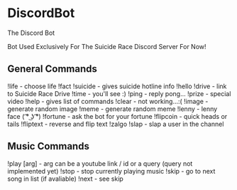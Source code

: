 # DiscordBot
The Discord Bot

Bot Used Exclusively For The Suicide Race Discord Server For Now!


## General Commands
!life - choose life
!fact
!suicide - gives suicide hotline info
!hello
!drive - link to Suicide Race Drive
!time - you'll see :)
!ping - reply pong...
!prize - special video
!help - gives list of commands
!clear - not working...:(
!image - generate random image
!meme - generate random meme
!lenny - lenny face ( ͡° ͜ʖ ͡°)
!fortune - ask the bot for your fortune
!flipcoin - quick heads or tails
!fliptext - reverse and flip text
!zalgo
!slap - slap a user in the channel


## Music Commands
!play [arg] - arg can be a youtube link / id or a query (query not implemented yet)
!stop - stop currently playing music
!skip - go to next song in list (if avaliable)
!next - see skip
